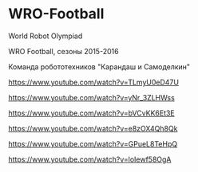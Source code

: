 # WRO-Football

World Robot Olympiad

WRO Football, сезоны 2015-2016

Команда робототехников "Карандаш и Самоделкин"

https://www.youtube.com/watch?v=TLmyU0eD47U 

https://www.youtube.com/watch?v=yNr_3ZLHWss

https://www.youtube.com/watch?v=bVCvKK6Et3E

https://www.youtube.com/watch?v=e8zOX4Qh8Qk

https://www.youtube.com/watch?v=GPueL8TeHpQ

https://www.youtube.com/watch?v=loIewf58OgA
